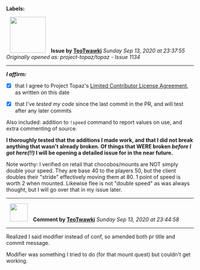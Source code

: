 **Labels:**



<a href="https://github.com/TeoTwawki"><img src="https://avatars0.githubusercontent.com/u/6871475?v=4" width="96" height="96" hspace="10"></img></a> **Issue by [TeoTwawki](https://github.com/TeoTwawki)**
_Sunday Sep 13, 2020 at 23:37:55_
_Originally opened as: project-topaz/topaz - Issue 1134_

----

<!-- place 'x' mark between square [] brackets to affirm: -->
**_I affirm:_**
- [x] that I agree to Project Topaz's [Limited Contributor License Agreement](http://project-topaz.com/blob/release/CONTRIBUTOR_AGREEMENT.md), as written on this date
- [x] that I've _tested my code_ since the last commit in the PR, and will test after any later commits

Also included: addition to `!speed` command to report values on use, and extra commenting of source.

**I thoroughly tested that the additions I made work, and that I did not break anything that wasn't already broken. Of things that WERE broken _before I got here(!!)_ I will be opening a detailed issue for in the near future.**

Note worthy: I verified on retail that chocobos/mounts are NOT simply double your speed. They are base 40 to the players 50, but the client doubles their "stride" effectively moving them at 80. 1 point of speed is worth 2 when mounted. Likewise flee is not "double speed" as was always thought, but I will go over that in my issue later.



----
<a href="https://github.com/TeoTwawki"><img src="https://avatars0.githubusercontent.com/u/6871475?v=4" width="48" height="48" hspace="10"></img></a> **Comment by [TeoTwawki](https://github.com/TeoTwawki)**
_Sunday Sep 13, 2020 at 23:44:58_

----

Realized I said modifier instead of conf, so amended both pr title and commit message.

Modifier was something I tried to do (for that mount quest) but couldn't get working.

